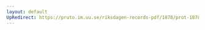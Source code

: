 ```yaml
---
layout: default
UpRedirect: https://pruto.im.uu.se/riksdagen-records-pdf/1878/prot-1878--fk--009.pdf
---
```

